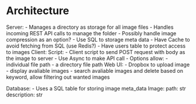 
# Architecture

Server:
    - Manages a directory as storage for all image files
    - Handles incoming REST API calls to manage the folder
    - Possibly handle image compression as an option?
    - Use SQL to storage meta data
    - Have Cache to avoid fetching from SQL (use Redis?)
    - Have users table to protect access to images
Client:
    Script:
    - Client script to send POST request with body as the image to server
    - Use Async to make API call
    - Options allow:
        - individual file path
        - a directory file path
    Web UI:
    - Dropbox to upload image
    - display avaliable images
    - search avaliable images and delete based on keyword, allow filtering out wanted images

Database:
    - Uses a SQL table for storing image meta_data
    Image:
     path: str
     description: str